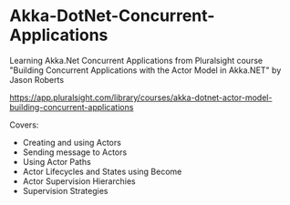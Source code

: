 # Akka-DotNet-Concurrent-Applications

Learning Akka.Net Concurrent Applications from Pluralsight course "Building Concurrent Applications with the Actor Model in Akka.NET" by Jason Roberts

https://app.pluralsight.com/library/courses/akka-dotnet-actor-model-building-concurrent-applications

Covers:

- Creating and using Actors
- Sending message to Actors
- Using Actor Paths
- Actor Lifecycles and States using Become
- Actor Supervision Hierarchies
- Supervision Strategies
